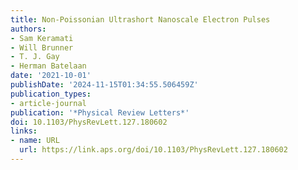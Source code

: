 ```yaml
---
title: Non-Poissonian Ultrashort Nanoscale Electron Pulses
authors:
- Sam Keramati
- Will Brunner
- T. J. Gay
- Herman Batelaan
date: '2021-10-01'
publishDate: '2024-11-15T01:34:55.506459Z'
publication_types:
- article-journal
publication: '*Physical Review Letters*'
doi: 10.1103/PhysRevLett.127.180602
links:
- name: URL
  url: https://link.aps.org/doi/10.1103/PhysRevLett.127.180602
---
```

